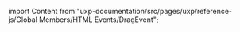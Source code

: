 
import Content from "uxp-documentation/src/pages/uxp/reference-js/Global Members/HTML Events/DragEvent";

<Content query="product=photoshop"/>

